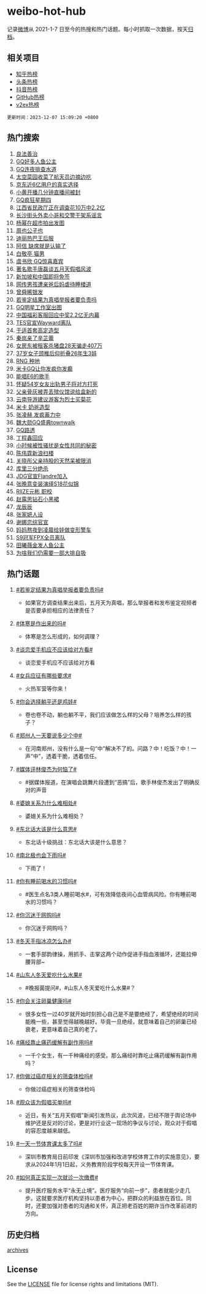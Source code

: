 # weibo-hot-hub

记录[微博](https://www.weibo.com)从 2021-1-7 日至今的热搜和热门话题。每小时抓取一次数据，按天[归档](archives)。

## 相关项目

- [知乎热榜](https://github.com/lonnyzhang423/zhihu-hot-hub)
- [头条热榜](https://github.com/lonnyzhang423/toutiao-hot-hub)
- [抖音热榜](https://github.com/lonnyzhang423/douyin-hot-hub)
- [GitHub热榜](https://github.com/lonnyzhang423/github-hot-hub)
- [v2ex热榜](https://github.com/lonnyzhang423/v2ex-hot-hub)


`更新时间：2023-12-07 15:09:20 +0800`

## 热门搜索

1. [良法善治](https://m.weibo.cn/search?containerid=100103type%3D1%26t%3D10%26q%3D%23%E8%89%AF%E6%B3%95%E5%96%84%E6%B2%BB%23&stream_entry_id=51&isnewpage=1&extparam=seat%3D1%26filter_type%3Drealtimehot%26q%3D%2523%25E8%2589%25AF%25E6%25B3%2595%25E5%2596%2584%25E6%25B2%25BB%2523%26c_type%3D51%26dgr%3D0%26stream_entry_id%3D51%26cate%3D10103%26pos%3D0%26display_time%3D1701932958%26pre_seqid%3D170193295849700302223)
1. [GQ好多人鱼公主](https://m.weibo.cn/search?containerid=100103type%3D1%26t%3D10%26q%3DGQ%E5%A5%BD%E5%A4%9A%E4%BA%BA%E9%B1%BC%E5%85%AC%E4%B8%BB&stream_entry_id=31&isnewpage=1&extparam=seat%3D1%26band_rank%3D1%26q%3DGQ%25E5%25A5%25BD%25E5%25A4%259A%25E4%25BA%25BA%25E9%25B1%25BC%25E5%2585%25AC%25E4%25B8%25BB%26dgr%3D0%26pos%3D0%26flag%3D1%26cate%3D5001%26c_type%3D31%26realpos%3D1%26stream_entry_id%3D31%26lcate%3D5001%26filter_type%3Drealtimehot%26display_time%3D1701932958%26pre_seqid%3D170193295849700302223)
1. [GQ连夜排查水道](https://m.weibo.cn/search?containerid=100103type%3D1%26t%3D10%26q%3DGQ%E8%BF%9E%E5%A4%9C%E6%8E%92%E6%9F%A5%E6%B0%B4%E9%81%93&stream_entry_id=31&isnewpage=1&extparam=seat%3D1%26band_rank%3D2%26q%3DGQ%25E8%25BF%259E%25E5%25A4%259C%25E6%258E%2592%25E6%259F%25A5%25E6%25B0%25B4%25E9%2581%2593%26dgr%3D0%26pos%3D1%26flag%3D2%26cate%3D5001%26c_type%3D31%26realpos%3D2%26stream_entry_id%3D31%26lcate%3D5001%26filter_type%3Drealtimehot%26display_time%3D1701932958%26pre_seqid%3D170193295849700302223)
1. [太空菜园收菜了航天员边摘边吃](https://m.weibo.cn/search?containerid=100103type%3D1%26t%3D10%26q%3D%23%E5%A4%AA%E7%A9%BA%E8%8F%9C%E5%9B%AD%E6%94%B6%E8%8F%9C%E4%BA%86%E8%88%AA%E5%A4%A9%E5%91%98%E8%BE%B9%E6%91%98%E8%BE%B9%E5%90%83%23&stream_entry_id=31&isnewpage=1&extparam=seat%3D1%26band_rank%3D3%26q%3D%2523%25E5%25A4%25AA%25E7%25A9%25BA%25E8%258F%259C%25E5%259B%25AD%25E6%2594%25B6%25E8%258F%259C%25E4%25BA%2586%25E8%2588%25AA%25E5%25A4%25A9%25E5%2591%2598%25E8%25BE%25B9%25E6%2591%2598%25E8%25BE%25B9%25E5%2590%2583%2523%26dgr%3D0%26pos%3D2%26flag%3D0%26cate%3D5001%26c_type%3D31%26realpos%3D3%26stream_entry_id%3D31%26lcate%3D5001%26filter_type%3Drealtimehot%26display_time%3D1701932958%26pre_seqid%3D170193295849700302223)
1. [京东近6亿用户的真实选择](https://m.weibo.cn/search?containerid=100103type%3D1%26t%3D10%26q%3D%23%E4%BA%AC%E4%B8%9C%E8%BF%916%E4%BA%BF%E7%94%A8%E6%88%B7%E7%9A%84%E7%9C%9F%E5%AE%9E%E9%80%89%E6%8B%A9%23&stream_entry_id=31&isnewpage=1&extparam=seat%3D1%26adid%3D213570%26band_rank%3D4%26q%3D%2523%25E4%25BA%25AC%25E4%25B8%259C%25E8%25BF%25916%25E4%25BA%25BF%25E7%2594%25A8%25E6%2588%25B7%25E7%259A%2584%25E7%259C%259F%25E5%25AE%259E%25E9%2580%2589%25E6%258B%25A9%2523%26topic_ad%3D1%26is_ad_pos%3D1%26pos%3D3%26dgr%3D0%26c_type%3D31%26cate%3D5001%26stream_entry_id%3D31%26lcate%3D5001%26filter_type%3Drealtimehot%26display_time%3D1701932958%26pre_seqid%3D170193295849700302223)
1. [小黄开播几分钟直播间被封](https://m.weibo.cn/search?containerid=100103type%3D1%26t%3D10%26q%3D%23%E5%B0%8F%E9%BB%84%E5%BC%80%E6%92%AD%E5%87%A0%E5%88%86%E9%92%9F%E7%9B%B4%E6%92%AD%E9%97%B4%E8%A2%AB%E5%B0%81%23&stream_entry_id=31&isnewpage=1&extparam=seat%3D1%26band_rank%3D4%26q%3D%2523%25E5%25B0%258F%25E9%25BB%2584%25E5%25BC%2580%25E6%2592%25AD%25E5%2587%25A0%25E5%2588%2586%25E9%2592%259F%25E7%259B%25B4%25E6%2592%25AD%25E9%2597%25B4%25E8%25A2%25AB%25E5%25B0%2581%2523%26dgr%3D0%26pos%3D4%26flag%3D1%26cate%3D5001%26c_type%3D31%26realpos%3D4%26stream_entry_id%3D31%26lcate%3D5001%26filter_type%3Drealtimehot%26display_time%3D1701932958%26pre_seqid%3D170193295849700302223)
1. [GQ疯狂星期四](https://m.weibo.cn/search?containerid=100103type%3D1%26t%3D10%26q%3D%23GQ%E7%96%AF%E7%8B%82%E6%98%9F%E6%9C%9F%E5%9B%9B%23&stream_entry_id=31&isnewpage=1&extparam=seat%3D1%26band_rank%3D5%26q%3D%2523GQ%25E7%2596%25AF%25E7%258B%2582%25E6%2598%259F%25E6%259C%259F%25E5%259B%259B%2523%26dgr%3D0%26pos%3D5%26flag%3D1%26cate%3D5001%26c_type%3D31%26realpos%3D5%26stream_entry_id%3D31%26lcate%3D5001%26filter_type%3Drealtimehot%26display_time%3D1701932958%26pre_seqid%3D170193295849700302223)
1. [江西省民政厅正在调查花10万中2.2亿](https://m.weibo.cn/search?containerid=100103type%3D1%26t%3D10%26q%3D%23%E6%B1%9F%E8%A5%BF%E7%9C%81%E6%B0%91%E6%94%BF%E5%8E%85%E6%AD%A3%E5%9C%A8%E8%B0%83%E6%9F%A5%E8%8A%B110%E4%B8%87%E4%B8%AD2.2%E4%BA%BF%23&stream_entry_id=31&isnewpage=1&extparam=seat%3D1%26band_rank%3D6%26q%3D%2523%25E6%25B1%259F%25E8%25A5%25BF%25E7%259C%2581%25E6%25B0%2591%25E6%2594%25BF%25E5%258E%2585%25E6%25AD%25A3%25E5%259C%25A8%25E8%25B0%2583%25E6%259F%25A5%25E8%258A%25B110%25E4%25B8%2587%25E4%25B8%25AD2.2%25E4%25BA%25BF%2523%26dgr%3D0%26pos%3D6%26flag%3D2%26cate%3D5001%26c_type%3D31%26realpos%3D6%26stream_entry_id%3D31%26lcate%3D5001%26filter_type%3Drealtimehot%26display_time%3D1701932958%26pre_seqid%3D170193295849700302223)
1. [长沙街头外卖小哥和交警干架系谣言](https://m.weibo.cn/search?containerid=100103type%3D1%26t%3D10%26q%3D%23%E9%95%BF%E6%B2%99%E8%A1%97%E5%A4%B4%E5%A4%96%E5%8D%96%E5%B0%8F%E5%93%A5%E5%92%8C%E4%BA%A4%E8%AD%A6%E5%B9%B2%E6%9E%B6%E7%B3%BB%E8%B0%A3%E8%A8%80%23&stream_entry_id=31&isnewpage=1&extparam=seat%3D1%26adid%3D213616%26band_rank%3D7%26q%3D%2523%25E9%2595%25BF%25E6%25B2%2599%25E8%25A1%2597%25E5%25A4%25B4%25E5%25A4%2596%25E5%258D%2596%25E5%25B0%258F%25E5%2593%25A5%25E5%2592%258C%25E4%25BA%25A4%25E8%25AD%25A6%25E5%25B9%25B2%25E6%259E%25B6%25E7%25B3%25BB%25E8%25B0%25A3%25E8%25A8%2580%2523%26is_ad_pos%3D1%26pos%3D7%26dgr%3D0%26c_type%3D31%26cate%3D5001%26stream_entry_id%3D31%26lcate%3D5001%26filter_type%3Drealtimehot%26display_time%3D1701932958%26pre_seqid%3D170193295849700302223)
1. [杨幂在超市拍出发图](https://m.weibo.cn/search?containerid=100103type%3D1%26t%3D10%26q%3D%23%E6%9D%A8%E5%B9%82%E5%9C%A8%E8%B6%85%E5%B8%82%E6%8B%8D%E5%87%BA%E5%8F%91%E5%9B%BE%23&stream_entry_id=31&isnewpage=1&extparam=seat%3D1%26band_rank%3D7%26q%3D%2523%25E6%259D%25A8%25E5%25B9%2582%25E5%259C%25A8%25E8%25B6%2585%25E5%25B8%2582%25E6%258B%258D%25E5%2587%25BA%25E5%258F%2591%25E5%259B%25BE%2523%26dgr%3D0%26pos%3D8%26flag%3D1%26cate%3D5001%26c_type%3D31%26realpos%3D7%26stream_entry_id%3D31%26lcate%3D5001%26filter_type%3Drealtimehot%26display_time%3D1701932958%26pre_seqid%3D170193295849700302223)
1. [周也公子也](https://m.weibo.cn/search?containerid=100103type%3D1%26t%3D10%26q%3D%23%E5%91%A8%E4%B9%9F%E5%85%AC%E5%AD%90%E4%B9%9F%23&stream_entry_id=31&isnewpage=1&extparam=seat%3D1%26band_rank%3D8%26q%3D%2523%25E5%2591%25A8%25E4%25B9%259F%25E5%2585%25AC%25E5%25AD%2590%25E4%25B9%259F%2523%26dgr%3D0%26pos%3D9%26flag%3D16%26cate%3D5001%26c_type%3D31%26realpos%3D8%26stream_entry_id%3D31%26lcate%3D5001%26filter_type%3Drealtimehot%26display_time%3D1701932958%26pre_seqid%3D170193295849700302223)
1. [迪丽热巴王后服](https://m.weibo.cn/search?containerid=100103type%3D1%26t%3D10%26q%3D%23%E8%BF%AA%E4%B8%BD%E7%83%AD%E5%B7%B4%E7%8E%8B%E5%90%8E%E6%9C%8D%23&stream_entry_id=31&isnewpage=1&extparam=seat%3D1%26band_rank%3D9%26q%3D%2523%25E8%25BF%25AA%25E4%25B8%25BD%25E7%2583%25AD%25E5%25B7%25B4%25E7%258E%258B%25E5%2590%258E%25E6%259C%258D%2523%26dgr%3D0%26pos%3D10%26flag%3D1%26cate%3D5001%26c_type%3D31%26realpos%3D9%26stream_entry_id%3D31%26lcate%3D5001%26filter_type%3Drealtimehot%26display_time%3D1701932958%26pre_seqid%3D170193295849700302223)
1. [阿信 缺席就是认输了](https://m.weibo.cn/search?containerid=100103type%3D1%26t%3D10%26q%3D%E9%98%BF%E4%BF%A1+%E7%BC%BA%E5%B8%AD%E5%B0%B1%E6%98%AF%E8%AE%A4%E8%BE%93%E4%BA%86&stream_entry_id=31&isnewpage=1&extparam=seat%3D1%26band_rank%3D10%26q%3D%25E9%2598%25BF%25E4%25BF%25A1%2520%25E7%25BC%25BA%25E5%25B8%25AD%25E5%25B0%25B1%25E6%2598%25AF%25E8%25AE%25A4%25E8%25BE%2593%25E4%25BA%2586%26dgr%3D0%26pos%3D11%26flag%3D2%26cate%3D5001%26c_type%3D31%26realpos%3D10%26stream_entry_id%3D31%26lcate%3D5001%26filter_type%3Drealtimehot%26display_time%3D1701932958%26pre_seqid%3D170193295849700302223)
1. [白敬亭 猫男](https://m.weibo.cn/search?containerid=100103type%3D1%26t%3D10%26q%3D%E7%99%BD%E6%95%AC%E4%BA%AD+%E7%8C%AB%E7%94%B7&stream_entry_id=31&isnewpage=1&extparam=seat%3D1%26band_rank%3D11%26q%3D%25E7%2599%25BD%25E6%2595%25AC%25E4%25BA%25AD%2520%25E7%258C%25AB%25E7%2594%25B7%26dgr%3D0%26pos%3D12%26flag%3D2%26cate%3D5001%26c_type%3D31%26realpos%3D11%26stream_entry_id%3D31%26lcate%3D5001%26filter_type%3Drealtimehot%26display_time%3D1701932958%26pre_seqid%3D170193295849700302223)
1. [虞书欣 GQ惊喜嘉宾](https://m.weibo.cn/search?containerid=100103type%3D1%26t%3D10%26q%3D%E8%99%9E%E4%B9%A6%E6%AC%A3+GQ%E6%83%8A%E5%96%9C%E5%98%89%E5%AE%BE&stream_entry_id=31&isnewpage=1&extparam=seat%3D1%26band_rank%3D12%26q%3D%25E8%2599%259E%25E4%25B9%25A6%25E6%25AC%25A3%2520GQ%25E6%2583%258A%25E5%2596%259C%25E5%2598%2589%25E5%25AE%25BE%26dgr%3D0%26pos%3D13%26flag%3D1%26cate%3D5001%26c_type%3D31%26realpos%3D12%26stream_entry_id%3D31%26lcate%3D5001%26filter_type%3Drealtimehot%26display_time%3D1701932958%26pre_seqid%3D170193295849700302223)
1. [著名歌手唐磊谈五月天假唱风波](https://m.weibo.cn/search?containerid=100103type%3D1%26t%3D10%26q%3D%23%E8%91%97%E5%90%8D%E6%AD%8C%E6%89%8B%E5%94%90%E7%A3%8A%E8%B0%88%E4%BA%94%E6%9C%88%E5%A4%A9%E5%81%87%E5%94%B1%E9%A3%8E%E6%B3%A2%23&stream_entry_id=31&isnewpage=1&extparam=seat%3D1%26band_rank%3D13%26q%3D%2523%25E8%2591%2597%25E5%2590%258D%25E6%25AD%258C%25E6%2589%258B%25E5%2594%2590%25E7%25A3%258A%25E8%25B0%2588%25E4%25BA%2594%25E6%259C%2588%25E5%25A4%25A9%25E5%2581%2587%25E5%2594%25B1%25E9%25A3%258E%25E6%25B3%25A2%2523%26dgr%3D0%26pos%3D14%26flag%3D0%26cate%3D5001%26c_type%3D31%26realpos%3D13%26stream_entry_id%3D31%26lcate%3D5001%26filter_type%3Drealtimehot%26display_time%3D1701932958%26pre_seqid%3D170193295849700302223)
1. [新加坡和中国即将免签](https://m.weibo.cn/search?containerid=100103type%3D1%26t%3D10%26q%3D%23%E6%96%B0%E5%8A%A0%E5%9D%A1%E5%92%8C%E4%B8%AD%E5%9B%BD%E5%8D%B3%E5%B0%86%E5%85%8D%E7%AD%BE%23&stream_entry_id=31&isnewpage=1&extparam=seat%3D1%26band_rank%3D14%26q%3D%2523%25E6%2596%25B0%25E5%258A%25A0%25E5%259D%25A1%25E5%2592%258C%25E4%25B8%25AD%25E5%259B%25BD%25E5%258D%25B3%25E5%25B0%2586%25E5%2585%258D%25E7%25AD%25BE%2523%26dgr%3D0%26pos%3D15%26flag%3D0%26cate%3D5001%26c_type%3D31%26realpos%3D14%26stream_entry_id%3D31%26lcate%3D5001%26filter_type%3Drealtimehot%26display_time%3D1701932958%26pre_seqid%3D170193295849700302223)
1. [网传男孩遭亲爸后妈虐待睡楼道](https://m.weibo.cn/search?containerid=100103type%3D1%26t%3D10%26q%3D%23%E7%BD%91%E4%BC%A0%E7%94%B7%E5%AD%A9%E9%81%AD%E4%BA%B2%E7%88%B8%E5%90%8E%E5%A6%88%E8%99%90%E5%BE%85%E7%9D%A1%E6%A5%BC%E9%81%93%23&stream_entry_id=31&isnewpage=1&extparam=seat%3D1%26band_rank%3D15%26q%3D%2523%25E7%25BD%2591%25E4%25BC%25A0%25E7%2594%25B7%25E5%25AD%25A9%25E9%2581%25AD%25E4%25BA%25B2%25E7%2588%25B8%25E5%2590%258E%25E5%25A6%2588%25E8%2599%2590%25E5%25BE%2585%25E7%259D%25A1%25E6%25A5%25BC%25E9%2581%2593%2523%26dgr%3D0%26pos%3D16%26flag%3D1%26cate%3D5001%26c_type%3D31%26realpos%3D15%26stream_entry_id%3D31%26lcate%3D5001%26filter_type%3Drealtimehot%26display_time%3D1701932958%26pre_seqid%3D170193295849700302223)
1. [曾舜晞银发](https://m.weibo.cn/search?containerid=100103type%3D1%26t%3D10%26q%3D%23%E6%9B%BE%E8%88%9C%E6%99%9E%E9%93%B6%E5%8F%91%23&stream_entry_id=31&isnewpage=1&extparam=seat%3D1%26band_rank%3D16%26q%3D%2523%25E6%259B%25BE%25E8%2588%259C%25E6%2599%259E%25E9%2593%25B6%25E5%258F%2591%2523%26dgr%3D0%26pos%3D17%26flag%3D0%26cate%3D5001%26c_type%3D31%26realpos%3D16%26stream_entry_id%3D31%26lcate%3D5001%26filter_type%3Drealtimehot%26display_time%3D1701932958%26pre_seqid%3D170193295849700302223)
1. [若鉴定结果为真唱举报者要负责吗](https://m.weibo.cn/search?containerid=100103type%3D1%26t%3D10%26q%3D%23%E8%8B%A5%E9%89%B4%E5%AE%9A%E7%BB%93%E6%9E%9C%E4%B8%BA%E7%9C%9F%E5%94%B1%E4%B8%BE%E6%8A%A5%E8%80%85%E8%A6%81%E8%B4%9F%E8%B4%A3%E5%90%97%23&stream_entry_id=31&isnewpage=1&extparam=seat%3D1%26band_rank%3D17%26q%3D%2523%25E8%258B%25A5%25E9%2589%25B4%25E5%25AE%259A%25E7%25BB%2593%25E6%259E%259C%25E4%25B8%25BA%25E7%259C%259F%25E5%2594%25B1%25E4%25B8%25BE%25E6%258A%25A5%25E8%2580%2585%25E8%25A6%2581%25E8%25B4%259F%25E8%25B4%25A3%25E5%2590%2597%2523%26dgr%3D0%26pos%3D18%26flag%3D2%26cate%3D5001%26c_type%3D31%26realpos%3D17%26stream_entry_id%3D31%26lcate%3D5001%26filter_type%3Drealtimehot%26display_time%3D1701932958%26pre_seqid%3D170193295849700302223)
1. [GQ明星工作室出图](https://m.weibo.cn/search?containerid=100103type%3D1%26t%3D10%26q%3D%23GQ%E6%98%8E%E6%98%9F%E5%B7%A5%E4%BD%9C%E5%AE%A4%E5%87%BA%E5%9B%BE%23&stream_entry_id=31&isnewpage=1&extparam=seat%3D1%26band_rank%3D18%26q%3D%2523GQ%25E6%2598%258E%25E6%2598%259F%25E5%25B7%25A5%25E4%25BD%259C%25E5%25AE%25A4%25E5%2587%25BA%25E5%259B%25BE%2523%26dgr%3D0%26pos%3D19%26flag%3D0%26cate%3D5001%26c_type%3D31%26realpos%3D18%26stream_entry_id%3D31%26lcate%3D5001%26filter_type%3Drealtimehot%26display_time%3D1701932958%26pre_seqid%3D170193295849700302223)
1. [中国福彩客服回应中奖2.2亿无内幕](https://m.weibo.cn/search?containerid=100103type%3D1%26t%3D10%26q%3D%23%E4%B8%AD%E5%9B%BD%E7%A6%8F%E5%BD%A9%E5%AE%A2%E6%9C%8D%E5%9B%9E%E5%BA%94%E4%B8%AD%E5%A5%962.2%E4%BA%BF%E6%97%A0%E5%86%85%E5%B9%95%23&stream_entry_id=31&isnewpage=1&extparam=seat%3D1%26band_rank%3D19%26q%3D%2523%25E4%25B8%25AD%25E5%259B%25BD%25E7%25A6%258F%25E5%25BD%25A9%25E5%25AE%25A2%25E6%259C%258D%25E5%259B%259E%25E5%25BA%2594%25E4%25B8%25AD%25E5%25A5%25962.2%25E4%25BA%25BF%25E6%2597%25A0%25E5%2586%2585%25E5%25B9%2595%2523%26dgr%3D0%26pos%3D20%26flag%3D1%26cate%3D5001%26c_type%3D31%26realpos%3D19%26stream_entry_id%3D31%26lcate%3D5001%26filter_type%3Drealtimehot%26display_time%3D1701932958%26pre_seqid%3D170193295849700302223)
1. [TES官宣Wayward离队](https://m.weibo.cn/search?containerid=100103type%3D1%26t%3D10%26q%3D%23TES%E5%AE%98%E5%AE%A3Wayward%E7%A6%BB%E9%98%9F%23&stream_entry_id=31&isnewpage=1&extparam=seat%3D1%26band_rank%3D20%26q%3D%2523TES%25E5%25AE%2598%25E5%25AE%25A3Wayward%25E7%25A6%25BB%25E9%2598%259F%2523%26dgr%3D0%26pos%3D21%26flag%3D1%26cate%3D5001%26c_type%3D31%26realpos%3D20%26stream_entry_id%3D31%26lcate%3D5001%26filter_type%3Drealtimehot%26display_time%3D1701932958%26pre_seqid%3D170193295849700302223)
1. [于适首套高定造型](https://m.weibo.cn/search?containerid=100103type%3D1%26t%3D10%26q%3D%23%E4%BA%8E%E9%80%82%E9%A6%96%E5%A5%97%E9%AB%98%E5%AE%9A%E9%80%A0%E5%9E%8B%23&stream_entry_id=31&isnewpage=1&extparam=seat%3D1%26band_rank%3D21%26q%3D%2523%25E4%25BA%258E%25E9%2580%2582%25E9%25A6%2596%25E5%25A5%2597%25E9%25AB%2598%25E5%25AE%259A%25E9%2580%25A0%25E5%259E%258B%2523%26dgr%3D0%26pos%3D22%26flag%3D0%26cate%3D5001%26c_type%3D31%26realpos%3D21%26stream_entry_id%3D31%26lcate%3D5001%26filter_type%3Drealtimehot%26display_time%3D1701932958%26pre_seqid%3D170193295849700302223)
1. [秦岚亲了辛芷蕾](https://m.weibo.cn/search?containerid=100103type%3D1%26t%3D10%26q%3D%23%E7%A7%A6%E5%B2%9A%E4%BA%B2%E4%BA%86%E8%BE%9B%E8%8A%B7%E8%95%BE%23&stream_entry_id=31&isnewpage=1&extparam=seat%3D1%26band_rank%3D22%26q%3D%2523%25E7%25A7%25A6%25E5%25B2%259A%25E4%25BA%25B2%25E4%25BA%2586%25E8%25BE%259B%25E8%258A%25B7%25E8%2595%25BE%2523%26dgr%3D0%26pos%3D23%26flag%3D1%26cate%3D5001%26c_type%3D31%26realpos%3D22%26stream_entry_id%3D31%26lcate%3D5001%26filter_type%3Drealtimehot%26display_time%3D1701932958%26pre_seqid%3D170193295849700302223)
1. [女房东被租客杀猪盘28天骗走407万](https://m.weibo.cn/search?containerid=100103type%3D1%26t%3D10%26q%3D%23%E5%A5%B3%E6%88%BF%E4%B8%9C%E8%A2%AB%E7%A7%9F%E5%AE%A2%E6%9D%80%E7%8C%AA%E7%9B%9828%E5%A4%A9%E9%AA%97%E8%B5%B0407%E4%B8%87%23&stream_entry_id=31&isnewpage=1&extparam=seat%3D1%26band_rank%3D23%26q%3D%2523%25E5%25A5%25B3%25E6%2588%25BF%25E4%25B8%259C%25E8%25A2%25AB%25E7%25A7%259F%25E5%25AE%25A2%25E6%259D%2580%25E7%258C%25AA%25E7%259B%259828%25E5%25A4%25A9%25E9%25AA%2597%25E8%25B5%25B0407%25E4%25B8%2587%2523%26dgr%3D0%26pos%3D24%26flag%3D1%26cate%3D5001%26c_type%3D31%26realpos%3D23%26stream_entry_id%3D31%26lcate%3D5001%26filter_type%3Drealtimehot%26display_time%3D1701932958%26pre_seqid%3D170193295849700302223)
1. [37岁女子颈椎后仰折叠26年生3娃](https://m.weibo.cn/search?containerid=100103type%3D1%26t%3D10%26q%3D%2337%E5%B2%81%E5%A5%B3%E5%AD%90%E9%A2%88%E6%A4%8E%E5%90%8E%E4%BB%B0%E6%8A%98%E5%8F%A026%E5%B9%B4%E7%94%9F3%E5%A8%83%23&stream_entry_id=31&isnewpage=1&extparam=seat%3D1%26band_rank%3D24%26q%3D%252337%25E5%25B2%2581%25E5%25A5%25B3%25E5%25AD%2590%25E9%25A2%2588%25E6%25A4%258E%25E5%2590%258E%25E4%25BB%25B0%25E6%258A%2598%25E5%258F%25A026%25E5%25B9%25B4%25E7%2594%259F3%25E5%25A8%2583%2523%26dgr%3D0%26pos%3D25%26flag%3D1%26cate%3D5001%26c_type%3D31%26realpos%3D24%26stream_entry_id%3D31%26lcate%3D5001%26filter_type%3Drealtimehot%26display_time%3D1701932958%26pre_seqid%3D170193295849700302223)
1. [RNG 种地](https://m.weibo.cn/search?containerid=100103type%3D1%26t%3D10%26q%3DRNG+%E7%A7%8D%E5%9C%B0&stream_entry_id=31&isnewpage=1&extparam=seat%3D1%26band_rank%3D25%26q%3DRNG%2520%25E7%25A7%258D%25E5%259C%25B0%26dgr%3D0%26pos%3D26%26flag%3D1%26cate%3D5001%26c_type%3D31%26realpos%3D25%26stream_entry_id%3D31%26lcate%3D5001%26filter_type%3Drealtimehot%26display_time%3D1701932958%26pre_seqid%3D170193295849700302223)
1. [米卡GQ让你发疯你发癫](https://m.weibo.cn/search?containerid=100103type%3D1%26t%3D10%26q%3D%E7%B1%B3%E5%8D%A1GQ%E8%AE%A9%E4%BD%A0%E5%8F%91%E7%96%AF%E4%BD%A0%E5%8F%91%E7%99%AB&stream_entry_id=31&isnewpage=1&extparam=seat%3D1%26band_rank%3D26%26q%3D%25E7%25B1%25B3%25E5%258D%25A1GQ%25E8%25AE%25A9%25E4%25BD%25A0%25E5%258F%2591%25E7%2596%25AF%25E4%25BD%25A0%25E5%258F%2591%25E7%2599%25AB%26dgr%3D0%26pos%3D27%26flag%3D1%26cate%3D5001%26c_type%3D31%26realpos%3D26%26stream_entry_id%3D31%26lcate%3D5001%26filter_type%3Drealtimehot%26display_time%3D1701932958%26pre_seqid%3D170193295849700302223)
1. [能唱E6的歌手](https://m.weibo.cn/search?containerid=100103type%3D1%26t%3D10%26q%3D%23%E8%83%BD%E5%94%B1E6%E7%9A%84%E6%AD%8C%E6%89%8B%23&stream_entry_id=31&isnewpage=1&extparam=seat%3D1%26band_rank%3D27%26q%3D%2523%25E8%2583%25BD%25E5%2594%25B1E6%25E7%259A%2584%25E6%25AD%258C%25E6%2589%258B%2523%26dgr%3D0%26pos%3D28%26flag%3D1%26cate%3D5001%26c_type%3D31%26realpos%3D27%26stream_entry_id%3D31%26lcate%3D5001%26filter_type%3Drealtimehot%26display_time%3D1701932958%26pre_seqid%3D170193295849700302223)
1. [怀疑54岁女友出轨男子将对方打死](https://m.weibo.cn/search?containerid=100103type%3D1%26t%3D10%26q%3D%23%E6%80%80%E7%96%9154%E5%B2%81%E5%A5%B3%E5%8F%8B%E5%87%BA%E8%BD%A8%E7%94%B7%E5%AD%90%E5%B0%86%E5%AF%B9%E6%96%B9%E6%89%93%E6%AD%BB%23&stream_entry_id=31&isnewpage=1&extparam=seat%3D1%26band_rank%3D28%26q%3D%2523%25E6%2580%2580%25E7%2596%259154%25E5%25B2%2581%25E5%25A5%25B3%25E5%258F%258B%25E5%2587%25BA%25E8%25BD%25A8%25E7%2594%25B7%25E5%25AD%2590%25E5%25B0%2586%25E5%25AF%25B9%25E6%2596%25B9%25E6%2589%2593%25E6%25AD%25BB%2523%26dgr%3D0%26pos%3D29%26flag%3D0%26cate%3D5001%26c_type%3D31%26realpos%3D28%26stream_entry_id%3D31%26lcate%3D5001%26filter_type%3Drealtimehot%26display_time%3D1701932958%26pre_seqid%3D170193295849700302223)
1. [父亲骨灰被弄丢殡仪馆说给盒新的](https://m.weibo.cn/search?containerid=100103type%3D1%26t%3D10%26q%3D%23%E7%88%B6%E4%BA%B2%E9%AA%A8%E7%81%B0%E8%A2%AB%E5%BC%84%E4%B8%A2%E6%AE%A1%E4%BB%AA%E9%A6%86%E8%AF%B4%E7%BB%99%E7%9B%92%E6%96%B0%E7%9A%84%23&stream_entry_id=31&isnewpage=1&extparam=seat%3D1%26band_rank%3D29%26q%3D%2523%25E7%2588%25B6%25E4%25BA%25B2%25E9%25AA%25A8%25E7%2581%25B0%25E8%25A2%25AB%25E5%25BC%2584%25E4%25B8%25A2%25E6%25AE%25A1%25E4%25BB%25AA%25E9%25A6%2586%25E8%25AF%25B4%25E7%25BB%2599%25E7%259B%2592%25E6%2596%25B0%25E7%259A%2584%2523%26dgr%3D0%26pos%3D30%26flag%3D0%26cate%3D5001%26c_type%3D31%26realpos%3D29%26stream_entry_id%3D31%26lcate%3D5001%26filter_type%3Drealtimehot%26display_time%3D1701932958%26pre_seqid%3D170193295849700302223)
1. [云南导游建议游客为烈士买菊花](https://m.weibo.cn/search?containerid=100103type%3D1%26t%3D10%26q%3D%23%E4%BA%91%E5%8D%97%E5%AF%BC%E6%B8%B8%E5%BB%BA%E8%AE%AE%E6%B8%B8%E5%AE%A2%E4%B8%BA%E7%83%88%E5%A3%AB%E4%B9%B0%E8%8F%8A%E8%8A%B1%23&stream_entry_id=31&isnewpage=1&extparam=seat%3D1%26band_rank%3D30%26q%3D%2523%25E4%25BA%2591%25E5%258D%2597%25E5%25AF%25BC%25E6%25B8%25B8%25E5%25BB%25BA%25E8%25AE%25AE%25E6%25B8%25B8%25E5%25AE%25A2%25E4%25B8%25BA%25E7%2583%2588%25E5%25A3%25AB%25E4%25B9%25B0%25E8%258F%258A%25E8%258A%25B1%2523%26dgr%3D0%26pos%3D31%26flag%3D0%26cate%3D5001%26c_type%3D31%26realpos%3D30%26stream_entry_id%3D31%26lcate%3D5001%26filter_type%3Drealtimehot%26display_time%3D1701932958%26pre_seqid%3D170193295849700302223)
1. [米卡 奶爸造型](https://m.weibo.cn/search?containerid=100103type%3D1%26t%3D10%26q%3D%E7%B1%B3%E5%8D%A1+%E5%A5%B6%E7%88%B8%E9%80%A0%E5%9E%8B&stream_entry_id=31&isnewpage=1&extparam=seat%3D1%26band_rank%3D31%26q%3D%25E7%25B1%25B3%25E5%258D%25A1%2520%25E5%25A5%25B6%25E7%2588%25B8%25E9%2580%25A0%25E5%259E%258B%26dgr%3D0%26pos%3D32%26flag%3D0%26cate%3D5001%26c_type%3D31%26realpos%3D31%26stream_entry_id%3D31%26lcate%3D5001%26filter_type%3Drealtimehot%26display_time%3D1701932958%26pre_seqid%3D170193295849700302223)
1. [张凌赫 发疯蓄力中](https://m.weibo.cn/search?containerid=100103type%3D1%26t%3D10%26q%3D%E5%BC%A0%E5%87%8C%E8%B5%AB+%E5%8F%91%E7%96%AF%E8%93%84%E5%8A%9B%E4%B8%AD&stream_entry_id=31&isnewpage=1&extparam=seat%3D1%26band_rank%3D32%26q%3D%25E5%25BC%25A0%25E5%2587%258C%25E8%25B5%25AB%2520%25E5%258F%2591%25E7%2596%25AF%25E8%2593%2584%25E5%258A%259B%25E4%25B8%25AD%26dgr%3D0%26pos%3D33%26flag%3D1%26cate%3D5001%26c_type%3D31%26realpos%3D32%26stream_entry_id%3D31%26lcate%3D5001%26filter_type%3Drealtimehot%26display_time%3D1701932958%26pre_seqid%3D170193295849700302223)
1. [魏大勋GQ盛典townwalk](https://m.weibo.cn/search?containerid=100103type%3D1%26t%3D10%26q%3D%23%E9%AD%8F%E5%A4%A7%E5%8B%8BGQ%E7%9B%9B%E5%85%B8townwalk%23&stream_entry_id=31&isnewpage=1&extparam=seat%3D1%26band_rank%3D33%26q%3D%2523%25E9%25AD%258F%25E5%25A4%25A7%25E5%258B%258BGQ%25E7%259B%259B%25E5%2585%25B8townwalk%2523%26dgr%3D0%26pos%3D34%26flag%3D0%26cate%3D5001%26c_type%3D31%26realpos%3D33%26stream_entry_id%3D31%26lcate%3D5001%26filter_type%3Drealtimehot%26display_time%3D1701932958%26pre_seqid%3D170193295849700302223)
1. [GQ路透](https://m.weibo.cn/search?containerid=100103type%3D1%26t%3D10%26q%3D%23GQ%E8%B7%AF%E9%80%8F%23&stream_entry_id=31&isnewpage=1&extparam=seat%3D1%26band_rank%3D34%26q%3D%2523GQ%25E8%25B7%25AF%25E9%2580%258F%2523%26dgr%3D0%26pos%3D35%26flag%3D0%26cate%3D5001%26c_type%3D31%26realpos%3D34%26stream_entry_id%3D31%26lcate%3D5001%26filter_type%3Drealtimehot%26display_time%3D1701932958%26pre_seqid%3D170193295849700302223)
1. [丁程鑫回应](https://m.weibo.cn/search?containerid=100103type%3D1%26t%3D10%26q%3D%E4%B8%81%E7%A8%8B%E9%91%AB%E5%9B%9E%E5%BA%94&stream_entry_id=31&isnewpage=1&extparam=seat%3D1%26band_rank%3D35%26q%3D%25E4%25B8%2581%25E7%25A8%258B%25E9%2591%25AB%25E5%259B%259E%25E5%25BA%2594%26dgr%3D0%26pos%3D36%26flag%3D0%26cate%3D5001%26c_type%3D31%26realpos%3D35%26stream_entry_id%3D31%26lcate%3D5001%26filter_type%3Drealtimehot%26display_time%3D1701932958%26pre_seqid%3D170193295849700302223)
1. [小时候被性骚扰是女性共同的秘密](https://m.weibo.cn/search?containerid=100103type%3D1%26t%3D10%26q%3D%E5%B0%8F%E6%97%B6%E5%80%99%E8%A2%AB%E6%80%A7%E9%AA%9A%E6%89%B0%E6%98%AF%E5%A5%B3%E6%80%A7%E5%85%B1%E5%90%8C%E7%9A%84%E7%A7%98%E5%AF%86&stream_entry_id=31&isnewpage=1&extparam=seat%3D1%26band_rank%3D36%26q%3D%25E5%25B0%258F%25E6%2597%25B6%25E5%2580%2599%25E8%25A2%25AB%25E6%2580%25A7%25E9%25AA%259A%25E6%2589%25B0%25E6%2598%25AF%25E5%25A5%25B3%25E6%2580%25A7%25E5%2585%25B1%25E5%2590%258C%25E7%259A%2584%25E7%25A7%2598%25E5%25AF%2586%26dgr%3D0%26pos%3D37%26flag%3D0%26cate%3D5001%26c_type%3D31%26realpos%3D36%26stream_entry_id%3D31%26lcate%3D5001%26filter_type%3Drealtimehot%26display_time%3D1701932958%26pre_seqid%3D170193295849700302223)
1. [陈伟霆新浪扫楼](https://m.weibo.cn/search?containerid=100103type%3D1%26t%3D10%26q%3D%23%E9%99%88%E4%BC%9F%E9%9C%86%E6%96%B0%E6%B5%AA%E6%89%AB%E6%A5%BC%23&stream_entry_id=31&isnewpage=1&extparam=seat%3D1%26band_rank%3D37%26q%3D%2523%25E9%2599%2588%25E4%25BC%259F%25E9%259C%2586%25E6%2596%25B0%25E6%25B5%25AA%25E6%2589%25AB%25E6%25A5%25BC%2523%26dgr%3D0%26pos%3D38%26flag%3D1%26cate%3D5001%26c_type%3D31%26realpos%3D37%26stream_entry_id%3D31%26lcate%3D5001%26filter_type%3Drealtimehot%26display_time%3D1701932958%26pre_seqid%3D170193295849700302223)
1. [关晓彤父亲持股的天然呆被限消](https://m.weibo.cn/search?containerid=100103type%3D1%26t%3D10%26q%3D%23%E5%85%B3%E6%99%93%E5%BD%A4%E7%88%B6%E4%BA%B2%E6%8C%81%E8%82%A1%E7%9A%84%E5%A4%A9%E7%84%B6%E5%91%86%E8%A2%AB%E9%99%90%E6%B6%88%23&stream_entry_id=31&isnewpage=1&extparam=seat%3D1%26band_rank%3D38%26q%3D%2523%25E5%2585%25B3%25E6%2599%2593%25E5%25BD%25A4%25E7%2588%25B6%25E4%25BA%25B2%25E6%258C%2581%25E8%2582%25A1%25E7%259A%2584%25E5%25A4%25A9%25E7%2584%25B6%25E5%2591%2586%25E8%25A2%25AB%25E9%2599%2590%25E6%25B6%2588%2523%26dgr%3D0%26pos%3D39%26flag%3D0%26cate%3D5001%26c_type%3D31%26realpos%3D38%26stream_entry_id%3D31%26lcate%3D5001%26filter_type%3Drealtimehot%26display_time%3D1701932958%26pre_seqid%3D170193295849700302223)
1. [库里三分绝杀](https://m.weibo.cn/search?containerid=100103type%3D1%26t%3D10%26q%3D%23%E5%BA%93%E9%87%8C%E4%B8%89%E5%88%86%E7%BB%9D%E6%9D%80%23&stream_entry_id=31&isnewpage=1&extparam=seat%3D1%26band_rank%3D39%26q%3D%2523%25E5%25BA%2593%25E9%2587%258C%25E4%25B8%2589%25E5%2588%2586%25E7%25BB%259D%25E6%259D%2580%2523%26dgr%3D0%26pos%3D40%26flag%3D1%26cate%3D5001%26c_type%3D31%26realpos%3D39%26stream_entry_id%3D31%26lcate%3D5001%26filter_type%3Drealtimehot%26display_time%3D1701932958%26pre_seqid%3D170193295849700302223)
1. [JDG官宣Flandre加入](https://m.weibo.cn/search?containerid=100103type%3D1%26t%3D10%26q%3D%23JDG%E5%AE%98%E5%AE%A3Flandre%E5%8A%A0%E5%85%A5%23&stream_entry_id=31&isnewpage=1&extparam=seat%3D1%26band_rank%3D40%26q%3D%2523JDG%25E5%25AE%2598%25E5%25AE%25A3Flandre%25E5%258A%25A0%25E5%2585%25A5%2523%26dgr%3D0%26pos%3D41%26flag%3D0%26cate%3D5001%26c_type%3D31%26realpos%3D40%26stream_entry_id%3D31%26lcate%3D5001%26filter_type%3Drealtimehot%26display_time%3D1701932958%26pre_seqid%3D170193295849700302223)
1. [张晚意变装演绎S18花似锦](https://m.weibo.cn/search?containerid=100103type%3D1%26t%3D10%26q%3D%23%E5%BC%A0%E6%99%9A%E6%84%8F%E5%8F%98%E8%A3%85%E6%BC%94%E7%BB%8ES18%E8%8A%B1%E4%BC%BC%E9%94%A6%23&stream_entry_id=31&isnewpage=1&extparam=seat%3D1%26adid%3D213406%26band_rank%3D41%26q%3D%2523%25E5%25BC%25A0%25E6%2599%259A%25E6%2584%258F%25E5%258F%2598%25E8%25A3%2585%25E6%25BC%2594%25E7%25BB%258ES18%25E8%258A%25B1%25E4%25BC%25BC%25E9%2594%25A6%2523%26dgr%3D0%26pos%3D42%26flag%3D0%26cate%3D5001%26c_type%3D31%26realpos%3D41%26stream_entry_id%3D31%26lcate%3D5001%26filter_type%3Drealtimehot%26display_time%3D1701932958%26pre_seqid%3D170193295849700302223)
1. [RIIZE元彬 职校](https://m.weibo.cn/search?containerid=100103type%3D1%26t%3D10%26q%3DRIIZE%E5%85%83%E5%BD%AC+%E8%81%8C%E6%A0%A1&stream_entry_id=31&isnewpage=1&extparam=seat%3D1%26band_rank%3D42%26q%3DRIIZE%25E5%2585%2583%25E5%25BD%25AC%2520%25E8%2581%258C%25E6%25A0%25A1%26dgr%3D0%26pos%3D43%26flag%3D1%26cate%3D5001%26c_type%3D31%26realpos%3D42%26stream_entry_id%3D31%26lcate%3D5001%26filter_type%3Drealtimehot%26display_time%3D1701932958%26pre_seqid%3D170193295849700302223)
1. [赵露思钻石小黑裙](https://m.weibo.cn/search?containerid=100103type%3D1%26t%3D10%26q%3D%23%E8%B5%B5%E9%9C%B2%E6%80%9D%E9%92%BB%E7%9F%B3%E5%B0%8F%E9%BB%91%E8%A3%99%23&stream_entry_id=31&isnewpage=1&extparam=seat%3D1%26band_rank%3D43%26q%3D%2523%25E8%25B5%25B5%25E9%259C%25B2%25E6%2580%259D%25E9%2592%25BB%25E7%259F%25B3%25E5%25B0%258F%25E9%25BB%2591%25E8%25A3%2599%2523%26dgr%3D0%26pos%3D44%26flag%3D0%26cate%3D5001%26c_type%3D31%26realpos%3D43%26stream_entry_id%3D31%26lcate%3D5001%26filter_type%3Drealtimehot%26display_time%3D1701932958%26pre_seqid%3D170193295849700302223)
1. [龙辰辰](https://m.weibo.cn/search?containerid=100103type%3D1%26t%3D10%26q%3D%E9%BE%99%E8%BE%B0%E8%BE%B0&stream_entry_id=31&isnewpage=1&extparam=seat%3D1%26band_rank%3D44%26q%3D%25E9%25BE%2599%25E8%25BE%25B0%25E8%25BE%25B0%26dgr%3D0%26pos%3D45%26flag%3D0%26cate%3D5001%26c_type%3D31%26realpos%3D44%26stream_entry_id%3D31%26lcate%3D5001%26filter_type%3Drealtimehot%26display_time%3D1701932958%26pre_seqid%3D170193295849700302223)
1. [张家妍人设](https://m.weibo.cn/search?containerid=100103type%3D1%26t%3D10%26q%3D%E5%BC%A0%E5%AE%B6%E5%A6%8D%E4%BA%BA%E8%AE%BE&stream_entry_id=31&isnewpage=1&extparam=seat%3D1%26band_rank%3D45%26q%3D%25E5%25BC%25A0%25E5%25AE%25B6%25E5%25A6%258D%25E4%25BA%25BA%25E8%25AE%25BE%26dgr%3D0%26pos%3D46%26flag%3D1%26cate%3D5001%26c_type%3D31%26realpos%3D45%26stream_entry_id%3D31%26lcate%3D5001%26filter_type%3Drealtimehot%26display_time%3D1701932958%26pre_seqid%3D170193295849700302223)
1. [谢娜恋综官宣](https://m.weibo.cn/search?containerid=100103type%3D1%26t%3D10%26q%3D%23%E8%B0%A2%E5%A8%9C%E6%81%8B%E7%BB%BC%E5%AE%98%E5%AE%A3%23&stream_entry_id=31&isnewpage=1&extparam=seat%3D1%26band_rank%3D46%26q%3D%2523%25E8%25B0%25A2%25E5%25A8%259C%25E6%2581%258B%25E7%25BB%25BC%25E5%25AE%2598%25E5%25AE%25A3%2523%26dgr%3D0%26pos%3D47%26flag%3D1%26cate%3D5001%26c_type%3D31%26realpos%3D46%26stream_entry_id%3D31%26lcate%3D5001%26filter_type%3Drealtimehot%26display_time%3D1701932958%26pre_seqid%3D170193295849700302223)
1. [妈妈熬夜到凌晨给娃做变形警车](https://m.weibo.cn/search?containerid=100103type%3D1%26t%3D10%26q%3D%23%E5%A6%88%E5%A6%88%E7%86%AC%E5%A4%9C%E5%88%B0%E5%87%8C%E6%99%A8%E7%BB%99%E5%A8%83%E5%81%9A%E5%8F%98%E5%BD%A2%E8%AD%A6%E8%BD%A6%23&stream_entry_id=31&isnewpage=1&extparam=seat%3D1%26band_rank%3D47%26q%3D%2523%25E5%25A6%2588%25E5%25A6%2588%25E7%2586%25AC%25E5%25A4%259C%25E5%2588%25B0%25E5%2587%258C%25E6%2599%25A8%25E7%25BB%2599%25E5%25A8%2583%25E5%2581%259A%25E5%258F%2598%25E5%25BD%25A2%25E8%25AD%25A6%25E8%25BD%25A6%2523%26dgr%3D0%26pos%3D48%26flag%3D32768%26cate%3D5001%26c_type%3D31%26realpos%3D47%26stream_entry_id%3D31%26lcate%3D5001%26filter_type%3Drealtimehot%26display_time%3D1701932958%26pre_seqid%3D170193295849700302223)
1. [S9冠军FPX全员离队](https://m.weibo.cn/search?containerid=100103type%3D1%26t%3D10%26q%3D%23S9%E5%86%A0%E5%86%9BFPX%E5%85%A8%E5%91%98%E7%A6%BB%E9%98%9F%23&stream_entry_id=31&isnewpage=1&extparam=seat%3D1%26band_rank%3D48%26q%3D%2523S9%25E5%2586%25A0%25E5%2586%259BFPX%25E5%2585%25A8%25E5%2591%2598%25E7%25A6%25BB%25E9%2598%259F%2523%26dgr%3D0%26pos%3D49%26flag%3D0%26cate%3D5001%26c_type%3D31%26realpos%3D48%26stream_entry_id%3D31%26lcate%3D5001%26filter_type%3Drealtimehot%26display_time%3D1701932958%26pre_seqid%3D170193295849700302223)
1. [田曦薇金发人鱼公主](https://m.weibo.cn/search?containerid=100103type%3D1%26t%3D10%26q%3D%23%E7%94%B0%E6%9B%A6%E8%96%87%E9%87%91%E5%8F%91%E4%BA%BA%E9%B1%BC%E5%85%AC%E4%B8%BB%23&stream_entry_id=31&isnewpage=1&extparam=seat%3D1%26band_rank%3D49%26q%3D%2523%25E7%2594%25B0%25E6%259B%25A6%25E8%2596%2587%25E9%2587%2591%25E5%258F%2591%25E4%25BA%25BA%25E9%25B1%25BC%25E5%2585%25AC%25E4%25B8%25BB%2523%26dgr%3D0%26pos%3D50%26flag%3D0%26cate%3D5001%26c_type%3D31%26realpos%3D49%26stream_entry_id%3D31%26lcate%3D5001%26filter_type%3Drealtimehot%26display_time%3D1701932958%26pre_seqid%3D170193295849700302223)
1. [为啥我们仍需要一部大排自吸](https://m.weibo.cn/search?containerid=100103type%3D1%26t%3D10%26q%3D%23%E4%B8%BA%E5%95%A5%E6%88%91%E4%BB%AC%E4%BB%8D%E9%9C%80%E8%A6%81%E4%B8%80%E9%83%A8%E5%A4%A7%E6%8E%92%E8%87%AA%E5%90%B8%23&stream_entry_id=31&isnewpage=1&extparam=seat%3D1%26adid%3D213336%26band_rank%3D50%26q%3D%2523%25E4%25B8%25BA%25E5%2595%25A5%25E6%2588%2591%25E4%25BB%25AC%25E4%25BB%258D%25E9%259C%2580%25E8%25A6%2581%25E4%25B8%2580%25E9%2583%25A8%25E5%25A4%25A7%25E6%258E%2592%25E8%2587%25AA%25E5%2590%25B8%2523%26dgr%3D0%26pos%3D51%26flag%3D0%26cate%3D5001%26c_type%3D31%26realpos%3D50%26stream_entry_id%3D31%26lcate%3D5001%26filter_type%3Drealtimehot%26display_time%3D1701932958%26pre_seqid%3D170193295849700302223)

## 热门话题

1. [#若鉴定结果为真唱举报者要负责吗#](https://m.weibo.cn/search?containerid=231522type%3D1%26t%3D10%26q%3D%23%E8%8B%A5%E9%89%B4%E5%AE%9A%E7%BB%93%E6%9E%9C%E4%B8%BA%E7%9C%9F%E5%94%B1%E4%B8%BE%E6%8A%A5%E8%80%85%E8%A6%81%E8%B4%9F%E8%B4%A3%E5%90%97%23&stream_entry_id=128&isnewpage=1&extparam=seat%3D1%26cate%3D5004%26unitid%3D1701904700397%26dgr%3D0%26pos%3D1-0-0%26lcate%3D5004%26c_type%3D128%26display_time%3D1701932960%26pre_seqid%3D170193296035700566233)
    - 如果官方调查结果出来后，五月天为真唱，那么举报者和发布鉴定视频者是否要承担相应的法律责任？

1. [#体寒是作出来的吗#](https://m.weibo.cn/search?containerid=231522type%3D1%26t%3D10%26q%3D%23%E4%BD%93%E5%AF%92%E6%98%AF%E4%BD%9C%E5%87%BA%E6%9D%A5%E7%9A%84%E5%90%97%23&stream_entry_id=128&isnewpage=1&extparam=seat%3D1%26cate%3D5004%26unitid%3D1701912475342%26dgr%3D0%26pos%3D1-0-1%26lcate%3D5004%26c_type%3D128%26display_time%3D1701932960%26pre_seqid%3D170193296035700566233)
    - 体寒是怎么形成的，如何调理？

1. [#谈恋爱手机应不应该给对方看#](https://m.weibo.cn/search?containerid=231522type%3D1%26t%3D10%26q%3D%23%E8%B0%88%E6%81%8B%E7%88%B1%E6%89%8B%E6%9C%BA%E5%BA%94%E4%B8%8D%E5%BA%94%E8%AF%A5%E7%BB%99%E5%AF%B9%E6%96%B9%E7%9C%8B%23&stream_entry_id=128&isnewpage=1&extparam=seat%3D1%26cate%3D5004%26unitid%3D1701875042784%26dgr%3D0%26pos%3D1-0-2%26lcate%3D5004%26c_type%3D128%26display_time%3D1701932960%26pre_seqid%3D170193296035700566233)
    - 谈恋爱手机应不应该给对方看

1. [#女兵应征有哪些要求#](https://m.weibo.cn/search?containerid=231522type%3D1%26t%3D10%26q%3D%23%E5%A5%B3%E5%85%B5%E5%BA%94%E5%BE%81%E6%9C%89%E5%93%AA%E4%BA%9B%E8%A6%81%E6%B1%82%23&stream_entry_id=128&isnewpage=1&extparam=seat%3D1%26cate%3D5004%26unitid%3D1701914306277%26dgr%3D0%26pos%3D1-0-3%26lcate%3D5004%26c_type%3D128%26display_time%3D1701932960%26pre_seqid%3D170193296035700566233)
    - 火热军营等你来！

1. [#你会选择躺平还是鸡娃#](https://m.weibo.cn/search?containerid=231522type%3D1%26t%3D10%26q%3D%23%E4%BD%A0%E4%BC%9A%E9%80%89%E6%8B%A9%E8%BA%BA%E5%B9%B3%E8%BF%98%E6%98%AF%E9%B8%A1%E5%A8%83%23&stream_entry_id=128&isnewpage=1&extparam=seat%3D1%26cate%3D5004%26unitid%3D1701835106415%26dgr%3D0%26pos%3D1-0-4%26lcate%3D5004%26c_type%3D128%26display_time%3D1701932960%26pre_seqid%3D170193296035700566233)
    - 卷也卷不动，躺也躺不平，我们应该做怎么样的父母？培养怎么样的孩子？

1. [#郑州人一天要说多少个中#](https://m.weibo.cn/search?containerid=231522type%3D1%26t%3D10%26q%3D%23%E9%83%91%E5%B7%9E%E4%BA%BA%E4%B8%80%E5%A4%A9%E8%A6%81%E8%AF%B4%E5%A4%9A%E5%B0%91%E4%B8%AA%E4%B8%AD%23&stream_entry_id=128&isnewpage=1&extparam=seat%3D1%26cate%3D5004%26unitid%3D1701853108442%26dgr%3D0%26pos%3D1-0-5%26lcate%3D5004%26c_type%3D128%26display_time%3D1701932960%26pre_seqid%3D170193296035700566233)
    - 在河南郑州，没有什么是一句“中”解决不了的。问路？中！吃饭？中！一声“中”，透着干脆，透着信任。

1. [#媒体评林俊杰为何恼了#](https://m.weibo.cn/search?containerid=231522type%3D1%26t%3D10%26q%3D%23%E5%AA%92%E4%BD%93%E8%AF%84%E6%9E%97%E4%BF%8A%E6%9D%B0%E4%B8%BA%E4%BD%95%E6%81%BC%E4%BA%86%23&stream_entry_id=128&isnewpage=1&extparam=seat%3D1%26cate%3D5004%26unitid%3D1701824883217%26dgr%3D0%26pos%3D1-0-6%26lcate%3D5004%26c_type%3D128%26display_time%3D1701932960%26pre_seqid%3D170193296035700566233)
    - #据媒体报道，在演唱会跳舞片段遭到“恶搞”后，歌手林俊杰发出了明确反对的声音

1. [#婆媳关系为什么难相处#](https://m.weibo.cn/search?containerid=231522type%3D1%26t%3D10%26q%3D%23%E5%A9%86%E5%AA%B3%E5%85%B3%E7%B3%BB%E4%B8%BA%E4%BB%80%E4%B9%88%E9%9A%BE%E7%9B%B8%E5%A4%84%23&stream_entry_id=128&isnewpage=1&extparam=seat%3D1%26cate%3D5004%26unitid%3D1701847116908%26dgr%3D0%26pos%3D1-0-7%26lcate%3D5004%26c_type%3D128%26display_time%3D1701932960%26pre_seqid%3D170193296035700566233)
    - 婆媳关系为什么难相处？

1. [#东北话大该是什么意思#](https://m.weibo.cn/search?containerid=231522type%3D1%26t%3D10%26q%3D%23%E4%B8%9C%E5%8C%97%E8%AF%9D%E5%A4%A7%E8%AF%A5%E6%98%AF%E4%BB%80%E4%B9%88%E6%84%8F%E6%80%9D%23&stream_entry_id=128&isnewpage=1&extparam=seat%3D1%26cate%3D5004%26unitid%3D1701860013322%26dgr%3D0%26pos%3D1-0-8%26lcate%3D5004%26c_type%3D128%26display_time%3D1701932960%26pre_seqid%3D170193296035700566233)
    - 东北话十级挑战：东北话大该是什么意思？

1. [#南北极也会下雨吗#](https://m.weibo.cn/search?containerid=231522type%3D1%26t%3D10%26q%3D%23%E5%8D%97%E5%8C%97%E6%9E%81%E4%B9%9F%E4%BC%9A%E4%B8%8B%E9%9B%A8%E5%90%97%23&stream_entry_id=128&isnewpage=1&extparam=seat%3D1%26cate%3D5004%26unitid%3D1701866325782%26dgr%3D0%26pos%3D1-0-9%26lcate%3D5004%26c_type%3D128%26display_time%3D1701932960%26pre_seqid%3D170193296035700566233)
    - 下雨了！

1. [#你有睡前喝水的习惯吗#](https://m.weibo.cn/search?containerid=231522type%3D1%26t%3D10%26q%3D%23%E4%BD%A0%E6%9C%89%E7%9D%A1%E5%89%8D%E5%96%9D%E6%B0%B4%E7%9A%84%E4%B9%A0%E6%83%AF%E5%90%97%23&stream_entry_id=128&isnewpage=1&extparam=seat%3D1%26cate%3D5004%26unitid%3D1701908269439%26dgr%3D0%26pos%3D1-0-10%26lcate%3D5004%26c_type%3D128%26display_time%3D1701932960%26pre_seqid%3D170193296035700566233)
    - #医生点名3类人睡前喝水#，可有效降低夜间心血管病风险。你有睡前喝水的习惯吗？

1. [#你沉迷于网购吗#](https://m.weibo.cn/search?containerid=231522type%3D1%26t%3D10%26q%3D%23%E4%BD%A0%E6%B2%89%E8%BF%B7%E4%BA%8E%E7%BD%91%E8%B4%AD%E5%90%97%23&stream_entry_id=128&isnewpage=1&extparam=seat%3D1%26cate%3D5004%26unitid%3D1701909492804%26dgr%3D0%26pos%3D1-0-11%26lcate%3D5004%26c_type%3D128%26display_time%3D1701932960%26pre_seqid%3D170193296035700566233)
    - 你沉迷于网购吗？

1. [#冬天手指冰凉怎么办#](https://m.weibo.cn/search?containerid=231522type%3D1%26t%3D10%26q%3D%23%E5%86%AC%E5%A4%A9%E6%89%8B%E6%8C%87%E5%86%B0%E5%87%89%E6%80%8E%E4%B9%88%E5%8A%9E%23&stream_entry_id=128&isnewpage=1&extparam=seat%3D1%26cate%3D5004%26unitid%3D1701909802805%26dgr%3D0%26pos%3D1-0-12%26lcate%3D5004%26c_type%3D128%26display_time%3D1701932960%26pre_seqid%3D170193296035700566233)
    - 一套手部韵律操，用抓手、击掌这两个动作促进手指血液循环，还能拉伸腰背部~

1. [#山东人冬天爱吃什么水果#](https://m.weibo.cn/search?containerid=231522type%3D1%26t%3D10%26q%3D%23%E5%B1%B1%E4%B8%9C%E4%BA%BA%E5%86%AC%E5%A4%A9%E7%88%B1%E5%90%83%E4%BB%80%E4%B9%88%E6%B0%B4%E6%9E%9C%23&stream_entry_id=128&isnewpage=1&extparam=seat%3D1%26cate%3D5004%26unitid%3D1701817969364%26dgr%3D0%26pos%3D1-0-13%26lcate%3D5004%26c_type%3D128%26display_time%3D1701932960%26pre_seqid%3D170193296035700566233)
    - #晚报菌提问#，#山东人冬天爱吃什么水果#？

1. [#你会关注卵巢健康吗#](https://m.weibo.cn/search?containerid=231522type%3D1%26t%3D10%26q%3D%23%E4%BD%A0%E4%BC%9A%E5%85%B3%E6%B3%A8%E5%8D%B5%E5%B7%A2%E5%81%A5%E5%BA%B7%E5%90%97%23&stream_entry_id=128&isnewpage=1&extparam=seat%3D1%26cate%3D5004%26unitid%3D1701832115530%26dgr%3D0%26pos%3D1-0-14%26lcate%3D5004%26c_type%3D128%26display_time%3D1701932960%26pre_seqid%3D170193296035700566233)
    - 很多女性一过40岁就开始时刻担心自己是不是要绝经了，希望绝经的时间能晚一些，甚至觉得越晚越好。毕竟一旦绝经，就意味着自己的卵巢已经衰老，更意味着自己真的老了。

1. [#痛经靠止痛药缓解有副作用吗#](https://m.weibo.cn/search?containerid=231522type%3D1%26t%3D10%26q%3D%23%E7%97%9B%E7%BB%8F%E9%9D%A0%E6%AD%A2%E7%97%9B%E8%8D%AF%E7%BC%93%E8%A7%A3%E6%9C%89%E5%89%AF%E4%BD%9C%E7%94%A8%E5%90%97%23&stream_entry_id=128&isnewpage=1&extparam=seat%3D1%26cate%3D5004%26unitid%3D1701855510345%26dgr%3D0%26pos%3D1-0-15%26lcate%3D5004%26c_type%3D128%26display_time%3D1701932960%26pre_seqid%3D170193296035700566233)
    - 一千个女生，有一千种痛经的感受。那么痛经时靠吃止痛药缓解有副作用吗？

1. [#你做过癌症相关的筛查体检吗#](https://m.weibo.cn/search?containerid=231522type%3D1%26t%3D10%26q%3D%23%E4%BD%A0%E5%81%9A%E8%BF%87%E7%99%8C%E7%97%87%E7%9B%B8%E5%85%B3%E7%9A%84%E7%AD%9B%E6%9F%A5%E4%BD%93%E6%A3%80%E5%90%97%23&stream_entry_id=128&isnewpage=1&extparam=seat%3D1%26cate%3D5004%26unitid%3D1701762501526%26dgr%3D0%26pos%3D1-0-16%26lcate%3D5004%26c_type%3D128%26display_time%3D1701932960%26pre_seqid%3D170193296035700566233)
    - 你做过癌症相关的筛查体检吗

1. [#观众该为假唱买单吗#](https://m.weibo.cn/search?containerid=231522type%3D1%26t%3D10%26q%3D%23%E8%A7%82%E4%BC%97%E8%AF%A5%E4%B8%BA%E5%81%87%E5%94%B1%E4%B9%B0%E5%8D%95%E5%90%97%23&stream_entry_id=128&isnewpage=1&extparam=seat%3D1%26cate%3D5004%26unitid%3D1701839919014%26dgr%3D0%26pos%3D1-0-17%26lcate%3D5004%26c_type%3D128%26display_time%3D1701932960%26pre_seqid%3D170193296035700566233)
    - 近日，有关“五月天假唱”新闻引发热议，此次风波，已经不限于舆论场中维护还是反对的讨论，更是对行业这一现场的争议与讨论，观众对于假唱的容忍度越来越低。

1. [#一天一节体育课太多了吗#](https://m.weibo.cn/search?containerid=231522type%3D1%26t%3D10%26q%3D%23%E4%B8%80%E5%A4%A9%E4%B8%80%E8%8A%82%E4%BD%93%E8%82%B2%E8%AF%BE%E5%A4%AA%E5%A4%9A%E4%BA%86%E5%90%97%23&stream_entry_id=128&isnewpage=1&extparam=seat%3D1%26cate%3D5004%26unitid%3D1701863024093%26dgr%3D0%26pos%3D1-0-18%26lcate%3D5004%26c_type%3D128%26display_time%3D1701932960%26pre_seqid%3D170193296035700566233)
    - 深圳市教育局日前印发《深圳市加强和改进学校体育工作的实施意见》，要求从2024年1月1日起，义务教育阶段学校每天开设一节体育课。

1. [#如何真正实现一次就诊一次缴费#](https://m.weibo.cn/search?containerid=231522type%3D1%26t%3D10%26q%3D%23%E5%A6%82%E4%BD%95%E7%9C%9F%E6%AD%A3%E5%AE%9E%E7%8E%B0%E4%B8%80%E6%AC%A1%E5%B0%B1%E8%AF%8A%E4%B8%80%E6%AC%A1%E7%BC%B4%E8%B4%B9%23&stream_entry_id=128&isnewpage=1&extparam=seat%3D1%26cate%3D5004%26unitid%3D1701787738117%26dgr%3D0%26pos%3D1-0-19%26lcate%3D5004%26c_type%3D128%26display_time%3D1701932960%26pre_seqid%3D170193296035700566233)
    - 提升医疗服务水平“永无止境”。医疗服务“向前一步”，患者就能少走几步。这就要求医疗机构坚持以患者为中心，把群众的利益放在首位。同时，还要加强对患者的沟通和关怀，真正把老百姓的期许当作改革前进的方向。


## 历史归档

[archives](archives)

## License

See the [LICENSE](LICENSE) file for license rights and limitations (MIT).
